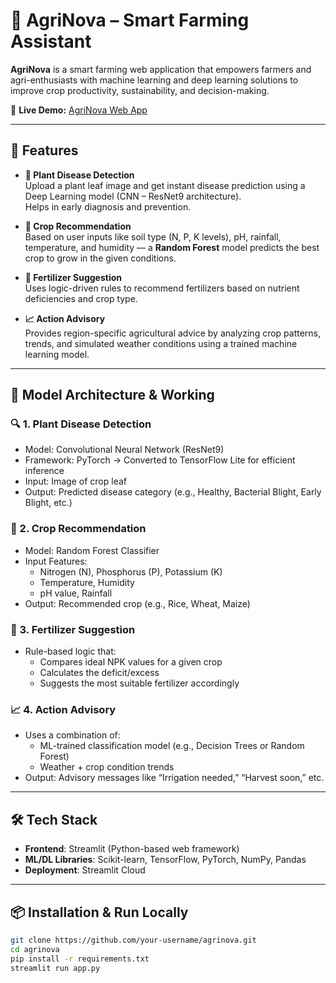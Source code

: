 # 🌾 AgriNova – Smart Farming Assistant

**AgriNova** is a smart farming web application that empowers farmers and agri-enthusiasts with machine learning and deep learning solutions to improve crop productivity, sustainability, and decision-making.

🔗 **Live Demo:** [AgriNova Web App](https://agrinova.streamlit.app/)

---

## 🚀 Features

- **🌱 Plant Disease Detection**  
  Upload a plant leaf image and get instant disease prediction using a Deep Learning model (CNN – ResNet9 architecture).  
  Helps in early diagnosis and prevention.

- **🌾 Crop Recommendation**  
  Based on user inputs like soil type (N, P, K levels), pH, rainfall, temperature, and humidity — a **Random Forest** model predicts the best crop to grow in the given conditions.

- **💊 Fertilizer Suggestion**  
  Uses logic-driven rules to recommend fertilizers based on nutrient deficiencies and crop type.

- **📈 Action Advisory**  
  Provides region-specific agricultural advice by analyzing crop patterns, trends, and simulated weather conditions using a trained machine learning model.

---

## 🧠 Model Architecture & Working

### 🔍 1. **Plant Disease Detection**
- Model: Convolutional Neural Network (ResNet9)
- Framework: PyTorch → Converted to TensorFlow Lite for efficient inference
- Input: Image of crop leaf
- Output: Predicted disease category (e.g., Healthy, Bacterial Blight, Early Blight, etc.)

### 🌾 2. **Crop Recommendation**
- Model: Random Forest Classifier
- Input Features:
  - Nitrogen (N), Phosphorus (P), Potassium (K)
  - Temperature, Humidity
  - pH value, Rainfall
- Output: Recommended crop (e.g., Rice, Wheat, Maize)

### 💊 3. **Fertilizer Suggestion**
- Rule-based logic that:
  - Compares ideal NPK values for a given crop
  - Calculates the deficit/excess
  - Suggests the most suitable fertilizer accordingly

### 📈 4. **Action Advisory**
- Uses a combination of:
  - ML-trained classification model (e.g., Decision Trees or Random Forest)
  - Weather + crop condition trends
- Output: Advisory messages like “Irrigation needed,” “Harvest soon,” etc.

---

## 🛠 Tech Stack

- **Frontend**: Streamlit (Python-based web framework)
- **ML/DL Libraries**: Scikit-learn, TensorFlow, PyTorch, NumPy, Pandas
- **Deployment**: Streamlit Cloud

---

## 📦 Installation & Run Locally

```bash
git clone https://github.com/your-username/agrinova.git
cd agrinova
pip install -r requirements.txt
streamlit run app.py
